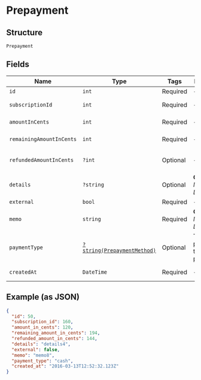 
# Prepayment

## Structure

`Prepayment`

## Fields

| Name | Type | Tags | Description | Getter | Setter |
|  --- | --- | --- | --- | --- | --- |
| `id` | `int` | Required | - | getId(): int | setId(int id): void |
| `subscriptionId` | `int` | Required | - | getSubscriptionId(): int | setSubscriptionId(int subscriptionId): void |
| `amountInCents` | `int` | Required | - | getAmountInCents(): int | setAmountInCents(int amountInCents): void |
| `remainingAmountInCents` | `int` | Required | - | getRemainingAmountInCents(): int | setRemainingAmountInCents(int remainingAmountInCents): void |
| `refundedAmountInCents` | `?int` | Optional | - | getRefundedAmountInCents(): ?int | setRefundedAmountInCents(?int refundedAmountInCents): void |
| `details` | `?string` | Optional | **Constraints**: *Minimum Length*: `1` | getDetails(): ?string | setDetails(?string details): void |
| `external` | `bool` | Required | - | getExternal(): bool | setExternal(bool external): void |
| `memo` | `string` | Required | **Constraints**: *Minimum Length*: `1` | getMemo(): string | setMemo(string memo): void |
| `paymentType` | [`?string(PrepaymentMethod)`](../../doc/models/prepayment-method.md) | Optional | The payment type of the prepayment. | getPaymentType(): ?string | setPaymentType(?string paymentType): void |
| `createdAt` | `DateTime` | Required | - | getCreatedAt(): \DateTime | setCreatedAt(\DateTime createdAt): void |

## Example (as JSON)

```json
{
  "id": 50,
  "subscription_id": 160,
  "amount_in_cents": 120,
  "remaining_amount_in_cents": 194,
  "refunded_amount_in_cents": 144,
  "details": "details4",
  "external": false,
  "memo": "memo8",
  "payment_type": "cash",
  "created_at": "2016-03-13T12:52:32.123Z"
}
```

